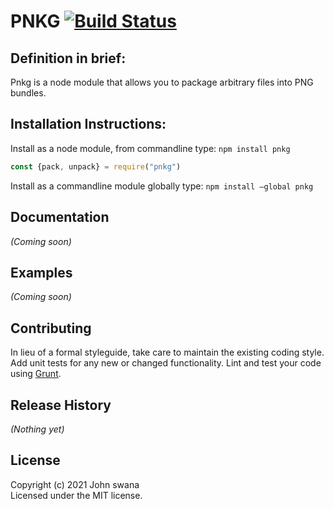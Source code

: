 # PNKG [![Build Status](https://api.travis-ci.com/swashvirus/pnkg.svg?branch=main)](http://travis-ci.com/swashvirus/pnkg)

## Definition in brief:
Pnkg is a node module that allows you to package arbitrary files into PNG bundles.

## Installation Instructions:
Install as a node module, from commandline type:
`npm install pnkg`

```javascript
const {pack, unpack} = require("pnkg")
```

Install as a commandline module globally type:
`npm install —global pnkg`

## Documentation
_(Coming soon)_

## Examples
_(Coming soon)_

## Contributing
In lieu of a formal styleguide, take care to maintain the existing coding style. Add unit tests for any new or changed functionality. Lint and test your code using [Grunt](http://gruntjs.com/).

## Release History
_(Nothing yet)_

## License
Copyright (c) 2021 John swana  
Licensed under the MIT license.